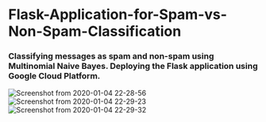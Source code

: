 # Flask-Application-for-Spam-vs-Non-Spam-Classification

### Classifying messages as spam and non-spam using Multinomial Naive Bayes. Deploying the Flask application using Google Cloud Platform.

![Screenshot from 2020-01-04 22-28-56](https://user-images.githubusercontent.com/34116562/71769265-ec7b3300-2f44-11ea-8fc7-df83e9c576a2.png)
![Screenshot from 2020-01-04 22-29-23](https://user-images.githubusercontent.com/34116562/71769268-ef762380-2f44-11ea-8cd4-a4e48766d05d.png)
![Screenshot from 2020-01-04 22-29-32](https://user-images.githubusercontent.com/34116562/71769270-f1d87d80-2f44-11ea-80f4-0a4cbef10eb1.png)

